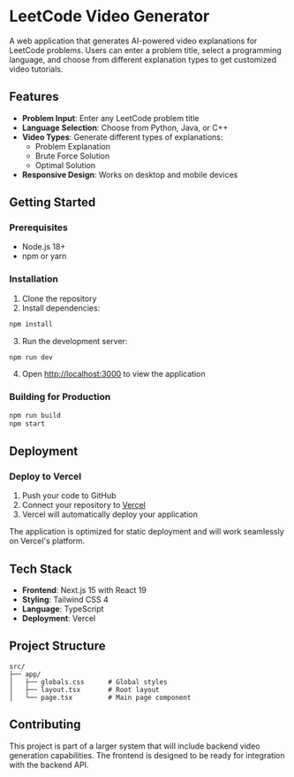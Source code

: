 # LeetCode Video Generator

A web application that generates AI-powered video explanations for LeetCode problems. Users can enter a problem title, select a programming language, and choose from different explanation types to get customized video tutorials.

## Features

- **Problem Input**: Enter any LeetCode problem title
- **Language Selection**: Choose from Python, Java, or C++
- **Video Types**: Generate different types of explanations:
  - Problem Explanation
  - Brute Force Solution
  - Optimal Solution
- **Responsive Design**: Works on desktop and mobile devices

## Getting Started

### Prerequisites

- Node.js 18+ 
- npm or yarn

### Installation

1. Clone the repository
2. Install dependencies:

```bash
npm install
```

3. Run the development server:

```bash
npm run dev
```

4. Open [http://localhost:3000](http://localhost:3000) to view the application

### Building for Production

```bash
npm run build
npm start
```

## Deployment

### Deploy to Vercel

1. Push your code to GitHub
2. Connect your repository to [Vercel](https://vercel.com)
3. Vercel will automatically deploy your application

The application is optimized for static deployment and will work seamlessly on Vercel's platform.

## Tech Stack

- **Frontend**: Next.js 15 with React 19
- **Styling**: Tailwind CSS 4
- **Language**: TypeScript
- **Deployment**: Vercel

## Project Structure

```
src/
├── app/
│   ├── globals.css      # Global styles
│   ├── layout.tsx       # Root layout
│   └── page.tsx         # Main page component
```

## Contributing

This project is part of a larger system that will include backend video generation capabilities. The frontend is designed to be ready for integration with the backend API.
